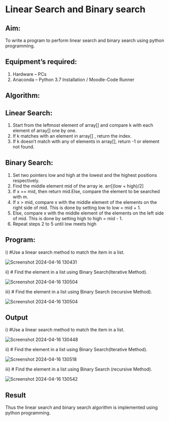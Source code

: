 # Linear Search and Binary search

## Aim:

To write a program to perform linear search and binary search using python programming.

## Equipment’s required:

1. Hardware – PCs
2. Anaconda – Python 3.7 Installation / Moodle-Code Runner

## Algorithm:

## Linear Search:

1. Start from the leftmost element of array[] and compare k with each element of array[] one by one.
2. If k matches with an element in array[] , return the index.
3. If k doesn’t match with any of elements in array[], return -1 or element not found.

## Binary Search:

1. Set two pointers low and high at the lowest and the highest positions respectively.
2. Find the middle element mid of the array ie. arr[(low + high)/2]
3. If x == mid, then return mid.Else, compare the element to be searched with m.
4. If x > mid, compare x with the middle element of the elements on the right side of mid. This is done by setting low to low = mid + 1.
5. Else, compare x with the middle element of the elements on the left side of mid. This is done by setting high to high = mid - 1.
6. Repeat steps 2 to 5 until low meets high

## Program:

i) #Use a linear search method to match the item in a list.

![Screenshot 2024-04-16 130431](https://github.com/thunderantony/Search-Algorithms/assets/149364638/e64a217b-ed6c-4bd5-87b1-5c28b15f36c7)


ii) # Find the element in a list using Binary Search(Iterative Method).

![Screenshot 2024-04-16 130504](https://github.com/thunderantony/Search-Algorithms/assets/149364638/0002cfdd-4ae1-4266-a8de-d51cff2a6b7a)


iii) # Find the element in a list using Binary Search (recursive Method).

![Screenshot 2024-04-16 130504](https://github.com/thunderantony/Search-Algorithms/assets/149364638/6cb11021-c375-48c6-8011-e1be842a119b)


## Output

i) #Use a linear search method to match the item in a list.

![Screenshot 2024-04-16 130448](https://github.com/thunderantony/Search-Algorithms/assets/149364638/0da2bac3-5e10-421f-a1b5-dac7efae3f80)

ii) # Find the element in a list using Binary Search(Iterative Method).

![Screenshot 2024-04-16 130518](https://github.com/thunderantony/Search-Algorithms/assets/149364638/02e22ca0-4d6e-4ddd-9be2-450499a6921e)


iii) # Find the element in a list using Binary Search (recursive Method).

![Screenshot 2024-04-16 130542](https://github.com/thunderantony/Search-Algorithms/assets/149364638/a8166830-2f86-467e-ad8f-2c2e83953c8a)


## Result

Thus the linear search and binary search algorithm is implemented using python programming.
